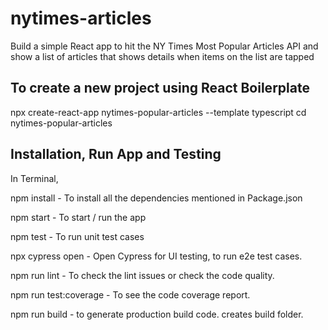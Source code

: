 # nytimes-articles
Build a simple React app to hit the NY Times Most Popular Articles API and show a list of articles that shows details when items on the list are tapped

## To create a new project using React Boilerplate

npx create-react-app nytimes-popular-articles --template typescript
cd nytimes-popular-articles

## Installation, Run App and Testing 

In Terminal,

npm install               - To install all the dependencies mentioned in Package.json

npm start                 - To start / run the app

npm test                  - To run unit test cases

npx cypress open          - Open Cypress for UI testing, to run e2e test cases.

npm run lint              - To check the lint issues or check the code quality.

npm run test:coverage     - To see the code coverage report.

npm run build             - to generate production build code. creates build folder.

